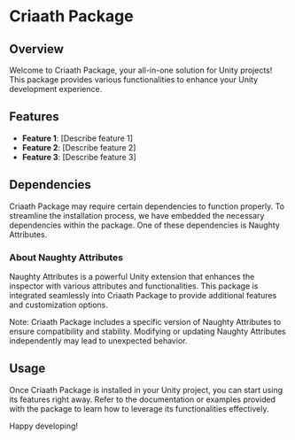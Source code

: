 # Criaath Package
## Overview
Welcome to Criaath Package, your all-in-one solution for Unity projects! This package provides various functionalities to enhance your Unity development experience.

## Features
- **Feature 1**: [Describe feature 1]
- **Feature 2**: [Describe feature 2]
- **Feature 3**: [Describe feature 3]

## Dependencies
Criaath Package may require certain dependencies to function properly. To streamline the installation process, we have embedded the necessary dependencies within the package. One of these dependencies is Naughty Attributes.

### About Naughty Attributes
Naughty Attributes is a powerful Unity extension that enhances the inspector with various attributes and functionalities. This package is integrated seamlessly into Criaath Package to provide additional features and customization options.

Note: Criaath Package includes a specific version of Naughty Attributes to ensure compatibility and stability. Modifying or updating Naughty Attributes independently may lead to unexpected behavior.

## Usage
Once Criaath Package is installed in your Unity project, you can start using its features right away. Refer to the documentation or examples provided with the package to learn how to leverage its functionalities effectively.

Happy developing!